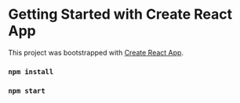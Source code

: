 # Getting Started with Create React App

This project was bootstrapped with [Create React App](https://github.com/facebook/create-react-app).

### `npm install`
### `npm start`
